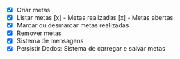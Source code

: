 - [x] Criar metas
- [x] Listar metas
    [x] - Metas realizadas
    [x] - Metas abertas
- [x] Marcar ou desmarcar metas realizadas
- [x] Remover metas
- [x] Sistema de mensagens
- [x] Persistir Dados: Sistema de carregar e salvar metas
